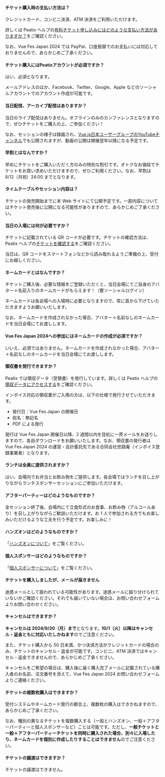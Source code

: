 #### チケット購入時の支払い方法は？
クレジットカード、コンビニ決済、ATM 決済をご利用いただけます。

詳しくは Peatix ヘルプの[有料チケット申し込みにはどのような支払い方法がありますか？](https://help-attendee.peatix.com/ja-JP/support/solutions/articles/44001821736-%E6%9C%89%E6%96%99%E3%83%81%E3%82%B1%E3%83%83%E3%83%88%E7%94%B3%E3%81%97%E8%BE%BC%E3%81%BF%E3%81%AB%E3%81%AF%E3%81%A9%E3%81%AE%E3%82%88%E3%81%86%E3%81%AA%E6%94%AF%E6%89%95%E3%81%84%E6%96%B9%E6%B3%95%E3%81%8C%E3%81%82%E3%82%8A%E3%81%BE%E3%81%99%E3%81%8B-)をご確認ください。

なお、Vue Fes Japan 2024 では PayPal、口座振替でのお支払いには対応しておりませんので、あらかじめご了承ください。

#### チケット購入にはPeatixアカウントが必須ですか？
はい、必須となります。

メールアドレスのほか、Facebook、Twitter、Google、Apple などのソーシャルアカウントでのアカウント作成が可能です。

#### 当日配信、アーカイブ配信はありますか？
当日のライブ配信はありません。オフラインのみのカンファレンスとなりますので、ぜひチケットをご購入の上、ご参加ください！

なお、セッションの様子は録画され、[Vue.js日本ユーザーグループのYouTubeチャンネル](https://www.youtube.com/channel/UC6KPwA1kZJtQYdlh8_2hxCA)でも公開されますが、動画の公開は開催翌年以降になる予定です。

#### 早割とはなんですか？
早めにチケットをご購入いただく方のみの特別な割引です。オトクなお値段でチケットをお買い求めいただけますので、ぜひご利用ください。なお、早割は 8/12（月祝）24:00 までとなります。

#### タイムテーブルやセッション内容は？
チケットの発売開始までに本 Web サイトにて公開予定です。一部内容についてはチケット発売後に公開になる可能性がありますので、あらかじめご了承ください。

#### 当日の入場には何が必要ですか？
チケットに記載されている QR コードが必要です。チケットの確認方法は、Peatix ヘルプの[チケットを確認する](https://help-attendee.peatix.com/ja-JP/support/solutions/articles/44001821775)をご確認ください。

当日は、QR コードをスマートフォンなどから読み取れるようご準備の上、受付にお越しください。

#### ネームカードとはなんですか？
チケットご購入後、必要な情報をご登録いただくと、当日会場にてご自身のアバター＋名前入りのネームカードがもらえます！（要ソーシャルログイン）

ネームカードは各会場への入場時に必要となりますので、常に首から下げていただきますようお願いいたします。

なお、ネームカードを作成されなかった場合、アバター＋名前なしのネームカードを当日会場にてお渡しします。

#### Vue Fes Japan 2024への参加にはネームカードの作成が必須ですか？
いいえ、必須ではありません。ネームカードを作成されなかった場合、アバター＋名前なしのネームカードを当日会場にてお渡しします。

#### 領収書を発行できますか？
Peatix では領収データ（受領書）を発行しています。詳しくは Peatix ヘルプの[領収データにアクセスする](https://help-attendee.peatix.com/ja-JP/support/solutions/articles/44001821741-%E9%A0%98%E5%8F%8E%E3%83%87%E3%83%BC%E3%82%BF%E3%81%AB%E3%82%A2%E3%82%AF%E3%82%BB%E3%82%B9%E3%81%99%E3%82%8B)をご確認ください。

インボイス対応の領収書がご入用の方は、以下の仕様で発行させていただきます。

- 発行日：Vue Fes Japan の開催日
- 宛名：無記名
- PDF による発行

発行は Vue Fes Japan 開催日以降、2 週間以内を目処に一斉メールをお送りしますので、各自ダウンロードをお願いいたします。なお、領収書の発行者は Vue Fes Japan 2024 の運営・会計委託先である合同会社世路庵（インボイス登録事業者）となります。

#### ランチは全員に提供されますか？
はい、会場内でお弁当とお飲み物をご提供します。各会場ではランチを召し上がりながらランチスポンサーセッションにご参加いただけます。

#### アフターパーティーはどのようなものですか？
全セッション終了後、会場内にて立食形式のお食事、お飲み物（アルコールあり）を召し上がりながらご歓談いただけます。お 1 人で参加される方でもお楽しみいただけるような工夫を行う予定です。お楽しみに！

#### ハンズオンはどのようなものですか？
「[ハンズオンについて](#handson)」をご覧ください。

#### 個人スポンサーはどのようなものですか？
「[個人スポンサーについて](#personal-sponsor)」をご覧ください。

#### チケットを購入しましたが、メールが届きません
迷惑メールとして扱われている可能性があります。迷惑メールに振り分けられていないかご確認ください。それでも届いていない場合は、お問い合わせフォームよりお問い合わせください。

#### キャンセルはできますか？
**キャンセルは 2024/9/30（月）まで**となります。**10/1（火）以降はキャンセル・返金ともに対応いたしかねます**のでご注意ください。

また、チケット購入から 50 日未満、かつ決済方法がクレジットカードの場合のみ、チケットのキャンセル・返金が可能です。コンビニ、ATM 決済ではキャンセル・返金できませんので、あらかじめご了承ください。

キャンセルをご希望の場合は、購入後に届く購入完了メールに記載されている購入者のお名前、注文番号を添えて、Vue Fes Japan 2024 お問い合わせフォームよりご連絡ください。

#### チケットの複数枚購入はできますか？
受付システムやネームカード発行の都合上、複数枚の購入はできかねますので、あらかじめご了承ください。

なお、種別の異なるチケットを複数購入する（一般とハンズオン、一般＋アフターパーティーと個人スポンサーなど）ことは可能です。ただし、**一般チケットと一般＋アフターパーティーチケットを同時に購入された場合、別々に入場したり、ネームカードを個別に作成したりすることはできません**のでご注意ください。

#### チケットの譲渡はできますか？
チケットの譲渡はできません。
